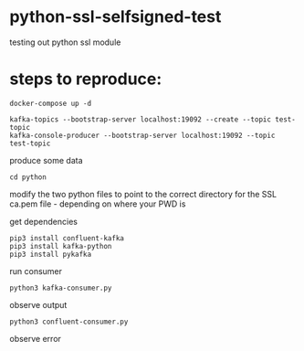 # python-ssl-selfsigned-test
testing out python ssl module

# steps to reproduce:

```
docker-compose up -d

kafka-topics --bootstrap-server localhost:19092 --create --topic test-topic
kafka-console-producer --bootstrap-server localhost:19092 --topic test-topic
```
produce some data

```cd python```

modify the two python files to point to the correct directory for the SSL ca.pem file - depending on where your PWD is


get dependencies

```
pip3 install confluent-kafka
pip3 install kafka-python
pip3 install pykafka
```


run consumer

```python3 kafka-consumer.py```

observe output

```python3 confluent-consumer.py```

observe error
